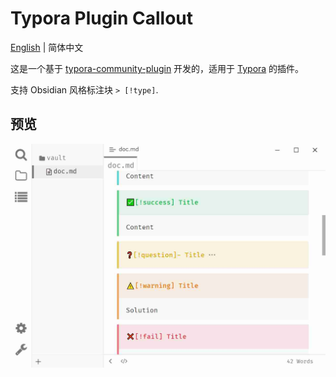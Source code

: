 # Typora Plugin Callout

[English](https://github.com/typora-community-plugin/typora-plugin-callout#README.md) | 简体中文

这是一个基于 [typora-community-plugin](https://github.com/typora-community-plugin/typora-community-plugin) 开发的，适用于 [Typora](https://typora.io) 的插件。

支持 Obsidian 风格标注块 `> [!type]`.

## 预览

![](./docs/assets/base.jpg)
